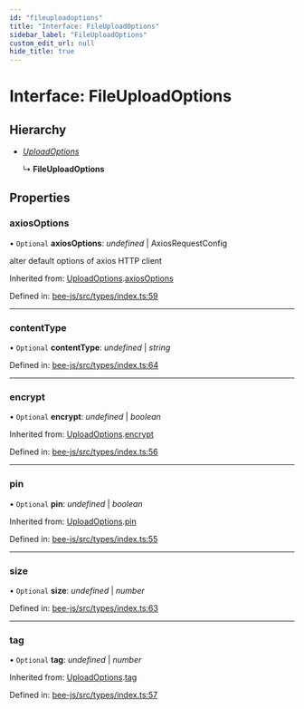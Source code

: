 ```yaml
---
id: "fileuploadoptions"
title: "Interface: FileUploadOptions"
sidebar_label: "FileUploadOptions"
custom_edit_url: null
hide_title: true
---
```


# Interface: FileUploadOptions

## Hierarchy

* [*UploadOptions*](uploadoptions.md)

  ↳ **FileUploadOptions**

## Properties

### axiosOptions

• `Optional` **axiosOptions**: *undefined* \| AxiosRequestConfig

alter default options of axios HTTP client

Inherited from: [UploadOptions](uploadoptions.md).[axiosOptions](uploadoptions.md#axiosoptions)

Defined in: [bee-js/src/types/index.ts:59](https://github.com/ethersphere/bee-js/blob/430becc/src/types/index.ts#L59)

___

### contentType

• `Optional` **contentType**: *undefined* \| *string*

Defined in: [bee-js/src/types/index.ts:64](https://github.com/ethersphere/bee-js/blob/430becc/src/types/index.ts#L64)

___

### encrypt

• `Optional` **encrypt**: *undefined* \| *boolean*

Inherited from: [UploadOptions](uploadoptions.md).[encrypt](uploadoptions.md#encrypt)

Defined in: [bee-js/src/types/index.ts:56](https://github.com/ethersphere/bee-js/blob/430becc/src/types/index.ts#L56)

___

### pin

• `Optional` **pin**: *undefined* \| *boolean*

Inherited from: [UploadOptions](uploadoptions.md).[pin](uploadoptions.md#pin)

Defined in: [bee-js/src/types/index.ts:55](https://github.com/ethersphere/bee-js/blob/430becc/src/types/index.ts#L55)

___

### size

• `Optional` **size**: *undefined* \| *number*

Defined in: [bee-js/src/types/index.ts:63](https://github.com/ethersphere/bee-js/blob/430becc/src/types/index.ts#L63)

___

### tag

• `Optional` **tag**: *undefined* \| *number*

Inherited from: [UploadOptions](uploadoptions.md).[tag](uploadoptions.md#tag)

Defined in: [bee-js/src/types/index.ts:57](https://github.com/ethersphere/bee-js/blob/430becc/src/types/index.ts#L57)
